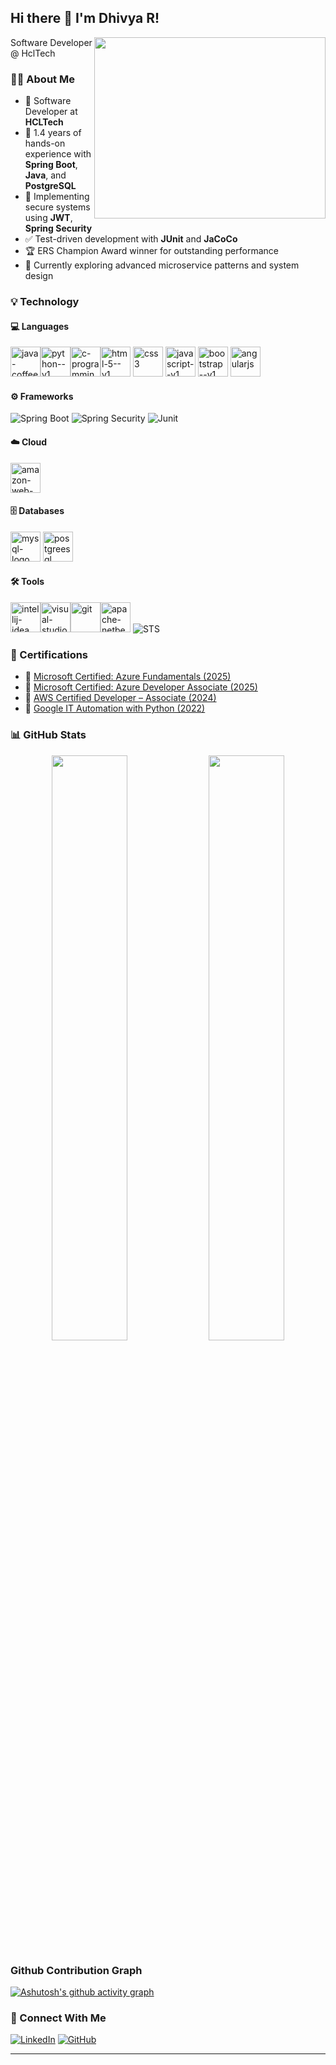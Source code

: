 ## Hi there 👋 I'm Dhivya R!</h1>
<img align="right" width="370" height="290" src="https://i.pinimg.com/originals/47/f0/34/47f0342cec72b800463bf003eac1257e.gif">

Software Developer @ HclTech

### 👩‍💻 About Me

- 💼 Software Developer at **HCLTech**
- 🚀 1.4 years of hands-on experience with **Spring Boot**, **Java**, and **PostgreSQL**
- 🔐 Implementing secure systems using **JWT**, **Spring Security**
- ✅ Test-driven development with **JUnit** and **JaCoCo**
- 🏆 ERS Champion Award winner for outstanding performance
- 🌱 Currently exploring advanced microservice patterns and system design


### 💡 Technology

#### 💻 Languages  
<img width="48" height="48" src="https://img.icons8.com/color/48/java-coffee-cup-logo--v1.png" alt="java-coffee-cup-logo--v1"/><img width="48" height="48" src="https://img.icons8.com/color/48/python--v1.png" alt="python--v1"/><img width="48" height="48" src="https://img.icons8.com/color/48/c-programming.png" alt="c-programming"/><img width="48" height="48" src="https://img.icons8.com/color/48/html-5--v1.png" alt="html-5--v1"/>
<img width="48" height="48" src="https://img.icons8.com/color/48/css3.png" alt="css3"/>
<img width="48" height="48" src="https://img.icons8.com/color/48/javascript--v1.png" alt="javascript--v1"/>
<img width="48" height="48" src="https://img.icons8.com/color/48/bootstrap--v1.png" alt="bootstrap--v1"/>
<img width="48" height="48" src="https://img.icons8.com/color/48/angularjs.png" alt="angularjs"/>

#### ⚙️ Frameworks  
![Spring Boot](https://img.shields.io/badge/Spring%20Boot-6DB33F?style=for-the-badge&logo=spring-boot&logoColor=white)
![Spring Security](https://img.shields.io/badge/Spring%20Security-6DB33F?style=for-the-badge&logo=spring-security&logoColor=white)
![Junit](https://img.shields.io/badge/JUnit5-25A162?style=for-the-badge&logo=java&logoColor=white)

#### ☁️ Cloud
<img width="48" height="48" src="https://img.icons8.com/color/96/amazon-web-services.png" alt="amazon-web-services"/>

#### 🗄️ Databases  
<img width="48" height="48" src="https://img.icons8.com/fluency/48/mysql-logo.png" alt="mysql-logo"/>      <img width="48" height="48" src="https://img.icons8.com/color/48/postgreesql.png" alt="postgreesql"/>

#### 🛠 Tools  
<img width="48" height="48" src="https://img.icons8.com/color/48/intellij-idea.png" alt="intellij-idea"/><img width="48" height="48" src="https://img.icons8.com/color/48/visual-studio-code-2019.png" alt="visual-studio-code-2019"/><img width="48" height="48" src="https://img.icons8.com/color/48/git.png" alt="git"/><img width="48" height="48" src="https://img.icons8.com/color/48/apache-netbeans.png" alt="apache-netbeans"/>
![STS](https://img.shields.io/badge/Spring%20Tool%20Suite-6DB33F?style=for-the-badge&logo=spring&logoColor=white)

### 📜 Certifications

- 🏅 [Microsoft Certified: Azure Fundamentals (2025)](https://learn.microsoft.com/en-us/users/DhivyaR-2948/credentials/65EA5A463B1AB974)
- 🏅 [Microsoft Certified: Azure Developer Associate (2025)](https://learn.microsoft.com/en-us/users/dhivyar-2948/credentials/e1d0f61c1b99885b)
- 🏅 [AWS Certified Developer – Associate (2024)](https://www.credly.com/badges/b8fdbc2e-0948-4d65-9dd9-7260c7845632/public_url)
- 🏅 [Google IT Automation with Python (2022)](https://www.credly.com/badges/deb5b038-21dd-4db3-98d7-8274753e5037/public_url)

### 📊 GitHub Stats

<p align="center">
  <img src="https://github-readme-stats.vercel.app/api?username=DhivyaR&show_icons=true&theme=radical" width="49%"/>
  <img src="https://github-readme-streak-stats.herokuapp.com/?user=DhivyaR&theme=radical" width="49%" />
</p>

### Github Contribution Graph
[![Ashutosh's github activity graph](https://github-readme-activity-graph.vercel.app/graph?username=Dhivya631&bg_color=1d1b1c&color=f5f4f5&line=39c04e&point=fbf4f4&area=true&hide_border=true)](https://github.com/ashutosh00710/github-readme-activity-graph)
### 🔗 Connect With Me

[![LinkedIn](https://img.shields.io/badge/-LinkedIn-0A66C2?style=for-the-badge&logo=linkedin&logoColor=white)](https://www.linkedin.com/in/dhivya287/)
[![GitHub](https://img.shields.io/badge/GitHub-181717?style=for-the-badge&logo=github)](https://github.com/DhivyaR)

---
